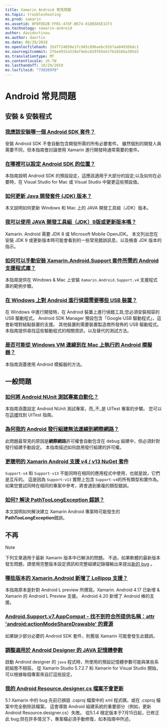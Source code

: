 ```yaml
---
title: Xamarin Android 常見問題
ms.topic: troubleshooting
ms.prod: xamarin
ms.assetid: 0F0FDD2B-FFB1-476F-B674-81DB3A5E1CF3
ms.technology: xamarin-android
author: davidortinau
ms.author: daortin
ms.date: 08/29/2018
ms.openlocfilehash: 35df724850e1fc945c096aebc91b7aa84936bdc1
ms.sourcegitcommit: 2fbe4932a319af4ebc829f65eb1fb1816ba305d3
ms.translationtype: MT
ms.contentlocale: zh-TW
ms.lasthandoff: 10/29/2019
ms.locfileid: "73026970"
---
```

# <a name="android-frequently-asked-questions"></a>Android 常見問題

## <a name="installation--setup"></a>安裝 & 安裝程式

### <a name="which-android-sdk-packages-should-i-installinstall-android-sdk-packagesmd"></a>[我應該安裝哪一個 Android SDK 套件？](install-android-sdk-packages.md)

安裝 Android SDK 不會自動包含開發所需的所有必要套件。 雖然個別的開發人員需要不同，但本指南會討論使用 Xamarin 進行開發時通常需要的套件。

### <a name="where-can-i-set-my-android-sdk-locationsandroid-sdk-locationmd"></a>[在哪裡可以設定 Android SDK 的位置？](android-sdk-location.md)

本指南說明 Android SDK 的預設設定，這應該適用于大部分的設定;以及如何在必要時，在 Visual Studio for Mac 或 Visual Studio 中變更這些預設值。

### <a name="how-do-i-update-the-java-development-kit-jdk-versionupdate-jdkmd"></a>[如何更新 Java 開發套件 (JDK) 版本？](update-jdk.md)

本文說明如何更新 Windows 和 Mac 上的 JAVA 開發工具組（JDK）版本。

### <a name="can-i-use-java-development-kit-jdk-version-9-or-laterjdk9-errorsmd"></a>[我可以使用 JAVA 開發工具組（JDK）9版或更新版本嗎？](jdk9-errors.md)

Xamarin. Android 需要 JDK 8 或 Microsoft Mobile OpenJDK。 本文列出您在安裝 JDK 9 或更新版本時可能會看到的一些常見錯誤訊息，以及檢查 JDK 版本的指示。

### <a name="how-can-i-manually-install-the-android-support-libraries-required-by-the-xamarinandroidsupport-packagesinstall-android-support-librarymd"></a>[如何可以手動安裝 Xamarin.Android.Support 套件所需的 Android 支援程式庫？](install-android-support-library.md)

本指南提供在 Windows & Mac 上安裝 `Xamarin.Android.Support.v4` 支援程式庫的範例步驟。

### <a name="what-usb-drivers-do-i-need-to-debug-android-on-windowsandroid-drivers-debug-windowsmd"></a>[在 Windows 上對 Android 進行偵錯需要哪些 USB 裝置？](android-drivers-debug-windows.md)

在 Windows 中進行開發時，在 Android 裝置上進行偵錯工具;您必須安裝相容的 USB 驅動程式。 Android SDK Manager 預設包含「Google USB 驅動程式」，這會新增對結點裝置的支援。
其他裝置則需要裝置製造商所發佈的 USB 驅動程式。 本指南提供尋找這些驅動程式的相關資訊，以及替代的測試方法。

### <a name="is-it-possible-to-connect-to-android-emulators-running-on-a-mac-from-a-windows-vmconnect-android-emulator-mac-windowsmd"></a>[是否可能從 Windows VM 連線到在 Mac 上執行的 Android 模擬器？](connect-android-emulator-mac-windows.md)

本指南涵蓋使用 Android 模擬器的方法。

## <a name="general-questions"></a>一般問題

### <a name="how-do-i-automate-an-android-nunit-test-projectautomate-android-nunit-testmd"></a>[如何將 Android NUnit 測試專案自動化？](automate-android-nunit-test.md)

本指南涵蓋設定 Android NUnit 測試專案，而_不_是 UITest 專案的步驟。 您可以在[這裡](https://docs.microsoft.com/appcenter/test-cloud/preparing-for-upload/uitest)找到 UITest 指南。

### <a name="why-cant-my-android-release-build-connect-to-the-internetandroid-internetmd"></a>[為何我的 Android 發行組建無法連線到網際網路？](android-internet.md)

此問題最常見的原因是**網際網路**許可權會自動包含在 debug 組建中，但必須針對發行組建手動設定。 本指南描述如何啟用發行組建的許可權。

### <a name="smarter-xamarin-android-support-v4--v13-nuget-packagesandroid-support-v4v13-librariesmd"></a>[更聰明的 Xamarin Android 支援 v4 / v13 NuGet 套件](android-support-v4v13-libraries.md)

`Support-v4` 和 `Support-v13` 不能同時在相同的應用程式中使用，也就是說，它們是互斥的。 這是因為 `Support-v13` 實際上包含 `Support-v4`的所有類型和實作為。 如果您嘗試同時在相同的專案中參考，將會遇到重複的類型錯誤。

### <a name="how-do-i-resolve-a-pathtoolongexception-errorpath-too-long-exceptionmd"></a>[如何? 解決 PathTooLongException 錯誤？](path-too-long-exception.md)

本文說明如何解決建立 Xamarin Android 專案時可能發生的**PathTooLongException**錯誤。

## <a name="deprecated"></a>不再

> [!NOTE]
> 下列文章適用于最新 Xamarin 版本中已解決的問題。 不過，如果軟體的最新版本發生問題，請使用完整版本設定資訊和完整組建記錄檔輸出來提出[新的 bug](~/cross-platform/troubleshooting/questions/howto-file-bug.md) 。

### <a name="what-version-of-xamarinandroid-added-lollipop-supportxa-lollipopmd"></a>[哪些版本的 Xamarin.Android 新增了 Lollipop 支援？](xa-lollipop.md)

本指南原本是針對 Android L preview 所撰寫。Xamarin. Android 4.17 已新增 & Xamarin 的 Android L Preview 支援。 Android 4.20 新增了 Android 棒的支援。

### <a name="androidsupportv7appcompat---no-resource-found-that-matches-the-given-name-attr-androidactionmodesharedrawablemissing-action-mode-share-drawablemd"></a>[Android.Support.v7.AppCompat - 找不到符合所提供名稱：attr 'android:actionModeShareDrawable' 的資源](missing-action-mode-share-drawable.md)

如果缺少部分必要的 Android SDK 套件，則舊版 Xamarin 可能會發生此錯誤。

### <a name="adjusting-java-memory-parameters-for-the-android-designerandroid-designer-java-memorymd"></a>[調整適用於 Android Designer 的 JAVA 記憶體參數](android-designer-java-memory.md)

啟動 Android designer 的 `java` 程式時，所使用的預設記憶體參數可能與某些系統組態不相容。 從 Xamarin Studio 5.7.2.7 和 Xamarin for Visual Studio 開始，可以根據每個專案來自訂這些設定。

### <a name="my-android-resourcedesignercs-file-will-not-updateresource-designer-wont-updatemd"></a>[我的 Android Resource.designer.cs 檔案不會更新](resource-designer-wont-update.md)

5\.1 Xamarin 中的 bug 先前已損毀 .csproj 檔案中的 xml 程式碼，或在 .csproj 檔案中完全刪除該檔案。 這會導致 Android 組建系統的重要部分（例如，更新 Android Resource.designer.cs）失敗。 從5.1.4 穩定版本于7月15日起，已修正此 bug;但在許多情況下，專案檔必須手動修復，如本指南中所述。

